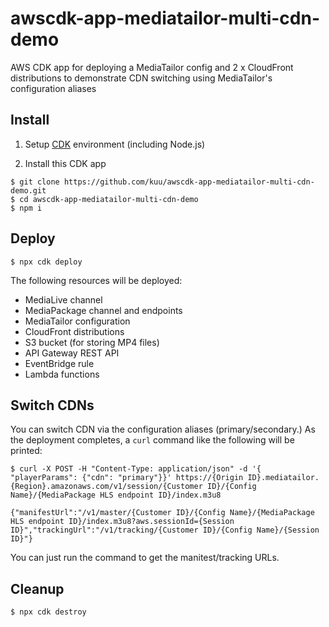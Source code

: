 # awscdk-app-mediatailor-multi-cdn-demo

AWS CDK app for deploying a MediaTailor config and 2 x CloudFront distributions to demonstrate CDN switching using MediaTailor's configuration aliases

## Install
1. Setup [CDK](https://docs.aws.amazon.com/cdk/v2/guide/getting_started.html) environment (including Node.js)

2. Install this CDK app
```
$ git clone https://github.com/kuu/awscdk-app-mediatailor-multi-cdn-demo.git
$ cd awscdk-app-mediatailor-multi-cdn-demo
$ npm i
```

## Deploy
```
$ npx cdk deploy
```
The following resources will be deployed:
* MediaLive channel
* MediaPackage channel and endpoints
* MediaTailor configuration
* CloudFront distributions
* S3 bucket (for storing MP4 files)
* API Gateway REST API
* EventBridge rule
* Lambda functions

## Switch CDNs
You can switch CDN via the configuration aliases (primary/secondary.)
As the deployment completes, a `curl` command like the following will be printed:
```
$ curl -X POST -H "Content-Type: application/json" -d '{ "playerParams": {"cdn": "primary"}}' https://{Origin ID}.mediatailor.{Region}.amazonaws.com/v1/session/{Customer ID}/{Config Name}/{MediaPackage HLS endpoint ID}/index.m3u8

{"manifestUrl":"/v1/master/{Customer ID}/{Config Name}/{MediaPackage HLS endpoint ID}/index.m3u8?aws.sessionId={Session ID}","trackingUrl":"/v1/tracking/{Customer ID}/{Config Name}/{Session ID}"}
```
You can just run the command to get the manitest/tracking URLs.

## Cleanup
```
$ npx cdk destroy
```
